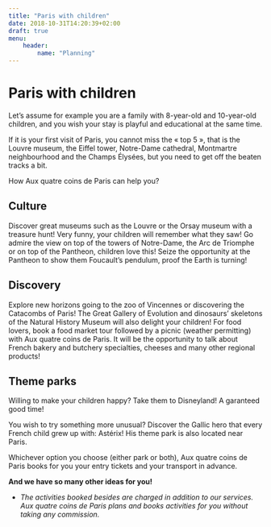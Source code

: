 ```yaml
---
title: "Paris with children"
date: 2018-10-31T14:20:39+02:00
draft: true
menu:
    header:
        name: "Planning"
---
```


# Paris with children

Let’s assume for example you are a family with 8-year-old and 10-year-old children, and you wish your stay is playful and educational at the same time.

If it is your first visit of Paris, you cannot miss the « top 5 », that is the Louvre museum, the Eiffel tower, Notre-Dame cathedral, Montmartre neighbourhood and the Champs Élysées, but you need to get off the beaten tracks a bit.

How Aux quatre coins de Paris can help you?

## Culture

Discover great museums such as the Louvre or the Orsay museum with a treasure hunt! Very funny, your children will remember what they saw!
Go admire the view on top of the towers of Notre-Dame, the Arc de Triomphe or on top of the Pantheon, children love this! Seize the opportunity at the Pantheon to show them Foucault’s pendulum, proof the Earth is turning!

## Discovery

Explore new horizons going to the zoo of Vincennes or discovering the Catacombs of Paris! The Great Gallery of Evolution and dinosaurs’ skeletons of the Natural History Museum will also delight your children!
For food lovers, book a food market tour followed by a picnic (weather permitting) with Aux quatre coins de Paris. It will be the opportunity to talk about French bakery and butchery specialties, cheeses and many other regional products!

## Theme parks

Willing to make your children happy? Take them to Disneyland! A garanteed good time!

You wish to try something more unusual? Discover the Gallic hero that every French child grew up with: Astérix! His theme park is also located near Paris.

Whichever option you choose (either park or both), Aux quatre coins de Paris books for you your entry tickets and your transport in advance.


**And we have so many other ideas for you!**

* *The activities booked besides are charged in addition to our services. Aux quatre coins de Paris plans and books activities for you without taking any commission.*
